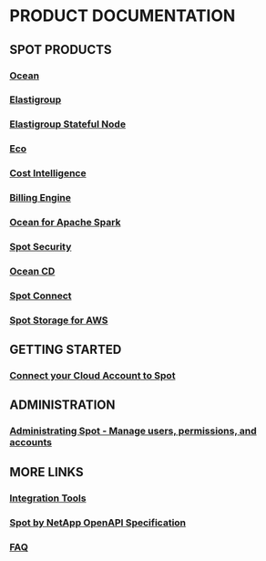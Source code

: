 <meta name="robots" content="noindex">

# PRODUCT DOCUMENTATION

## SPOT PRODUCTS

### [Ocean](https://docs.spot.io/ocean/)

### [Elastigroup](https://docs.spot.io/elastigroup/)

### [Elastigroup Stateful Node](https://docs.spot.io/managed-instance/)

### [Eco](https://docs.spot.io/eco/)

### [Cost Intelligence](https://docs.spot.io/cost-intelligence/)

### [Billing Engine](https://docs.spot.io/billing-engine/)

### [Ocean for Apache Spark](https://docs.spot.io/ocean-spark/)

### [Spot Security](https://docs.spot.io/spot-security/)

### [Ocean CD](https://docs.spot.io/ocean-cd/)

### [Spot Connect](https://docs.spot.io/spot-connect/)

### [Spot Storage for AWS](https://docs.spot.io/spot-storage/)

## GETTING STARTED

### [Connect your Cloud Account to Spot](https://docs.spot.io/connect-your-cloud-provider/first-account/)

## ADMINISTRATION

### [Administrating Spot - Manage users, permissions, and accounts](https://docs.spot.io/administration/)

## MORE LINKS

### [Integration Tools](https://docs.spot.io/tools-and-provisioning/)

### [Spot by NetApp OpenAPI Specification](https://docs.spot.io/api/)

### [FAQ](https://docs.spot.io/faqs/)


